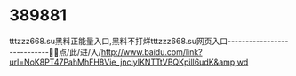# 389881
tttzzz668.su黑料正能量入口,黑料不打烊tttzzz668.su网页入口----------------------------📔📔点/此/进/入/http://www.baidu.com/link?url=NoK8PT47PahMhFH8Vie_jnciyIKNTTtVBQKpill6udK&amp;wd
